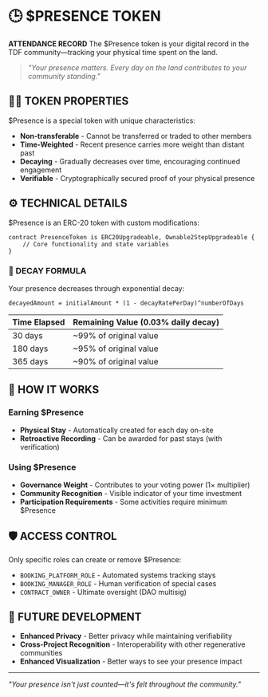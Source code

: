 # 🕒 $PRESENCE TOKEN

**ATTENDANCE RECORD** The $Presence token is your digital record in the TDF community—tracking your physical time spent on the land.

> *"Your presence matters. Every day on the land contributes to your community standing."*

## 🧙‍♂️ TOKEN PROPERTIES

$Presence is a special token with unique characteristics:

- **Non-transferable** - Cannot be transferred or traded to other members
- **Time-Weighted** - Recent presence carries more weight than distant past
- **Decaying** - Gradually decreases over time, encouraging continued engagement
- **Verifiable** - Cryptographically secured proof of your physical presence

## ⚙️ TECHNICAL DETAILS

$Presence is an ERC-20 token with custom modifications:

```solidity
contract PresenceToken is ERC20Upgradeable, Ownable2StepUpgradeable {
    // Core functionality and state variables
}
```

### 🧮 DECAY FORMULA

Your presence decreases through exponential decay:

```
decayedAmount = initialAmount * (1 - decayRatePerDay)^numberOfDays
```

| Time Elapsed | Remaining Value (0.03% daily decay) |
|--------------|-------------------------------------|
| 30 days      | ~99% of original value              |
| 180 days     | ~95% of original value              |
| 365 days     | ~90% of original value              |

## 🔄 HOW IT WORKS

### Earning $Presence
- **Physical Stay** - Automatically created for each day on-site
- **Retroactive Recording** - Can be awarded for past stays (with verification)

### Using $Presence
- **Governance Weight** - Contributes to your voting power (1× multiplier)
- **Community Recognition** - Visible indicator of your time investment
- **Participation Requirements** - Some activities require minimum $Presence

## 🛡️ ACCESS CONTROL

Only specific roles can create or remove $Presence:
- `BOOKING_PLATFORM_ROLE` - Automated systems tracking stays
- `BOOKING_MANAGER_ROLE` - Human verification of special cases
- `CONTRACT_OWNER` - Ultimate oversight (DAO multisig)

## 🔮 FUTURE DEVELOPMENT

- **Enhanced Privacy** - Better privacy while maintaining verifiability
- **Cross-Project Recognition** - Interoperability with other regenerative communities
- **Enhanced Visualization** - Better ways to see your presence impact

---

*"Your presence isn't just counted—it's felt throughout the community."*
